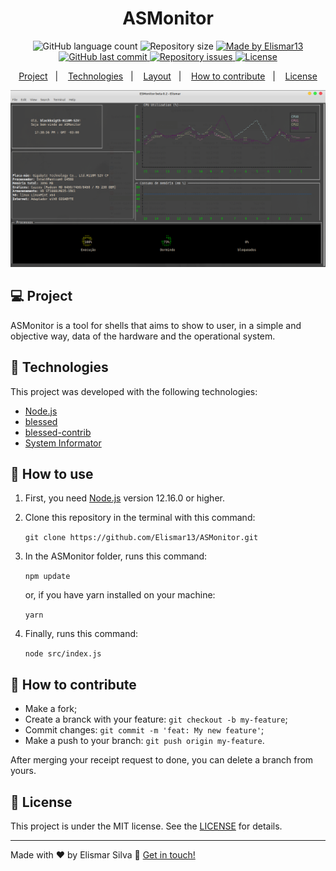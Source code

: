 <h1 align="center">
    ASMonitor
</h1>

<p align="center">
  <img alt="GitHub language count" src="https://img.shields.io/github/languages/count/Elismar13/ASMonitor?color=%2304D361">

  <img alt="Repository size" src="https://img.shields.io/github/repo-size/Elismar13/ASMonitor">
	
  <a href="https://www.linkedin.com/in/danielobara/">
    <img alt="Made by Elismar13" src="https://img.shields.io/badge/made%20by-Elismar13-%2304D361">
  </a>

  <a href="https://github.com/DanielObara/SemanaOmnistack11/commits/master">
    <img alt="GitHub last commit" src="https://img.shields.io/github/last-commit/Elismar13/ASMonitor">
  </a>

  <a href="https://github.com/DanielObara/SemanaOmnistack11/issues">
    <img alt="Repository issues" src="https://img.shields.io/github/issues/Elismar13/ASMonitor">
  </a>
<a aria-label="In progress" href="">
  <img alt="License" src="https://img.shields.io/badge/license-MIT-brightgreen">
</p>

<p align="center">
  <a href="#-project">Project</a>&nbsp;&nbsp;&nbsp;|&nbsp;&nbsp;&nbsp;
  <a href="#rocket-Technologies">Technologies</a>&nbsp;&nbsp;&nbsp;|&nbsp;&nbsp;&nbsp;
  <a href="#-layout">Layout</a>&nbsp;&nbsp;&nbsp;|&nbsp;&nbsp;&nbsp;
  <a href="#-how-to-contribute">How to contribute</a>&nbsp;&nbsp;&nbsp;|&nbsp;&nbsp;&nbsp;
  <a href="#memo-license">License</a>
</p>

<p aligh="center">
	<img src=".github/running.png" >
</p>

## 💻 Project

ASMonitor is a tool for shells that aims to show to user, in a simple and objective way, data of the hardware and the operational system.

## :rocket: Technologies

This project was developed with the following technologies:

- [Node.js](https://nodejs.org/en/) 
- [blessed](https://github.com/chjj/blessed#style)
- [blessed-contrib](https://github.com/yaronn/blessed-contrib)
- [System Informator](https://systeminformation.io/cpu.html)

## :wrench: How to use

1. First, you need [Node.js](https://nodejs.org/en/) version 12.16.0 or higher. 
2. Clone this repository in the terminal with this command:

	`git clone https://github.com/Elismar13/ASMonitor.git`

3. In the ASMonitor folder, runs this command:

	`npm update` 
	
	or, if you have yarn installed on your machine:
	
	`yarn`
	
4. Finally, runs this command:

	`node src/index.js`


## 🤔 How to contribute

- Make a fork;
- Create a branck with your feature: `git checkout -b my-feature`;
- Commit changes: `git commit -m 'feat: My new feature'`;
- Make a push to your branch: `git push origin my-feature`.

After merging your receipt request to done, you can delete a branch from yours.

## :memo: License

This project is under the MIT license. See the [LICENSE](LICENSE.md) for details.

---

Made with ♥ by Elismar Silva :wave: [Get in touch!](https://www.linkedin.com/in/elismar-silva-644272191/)
